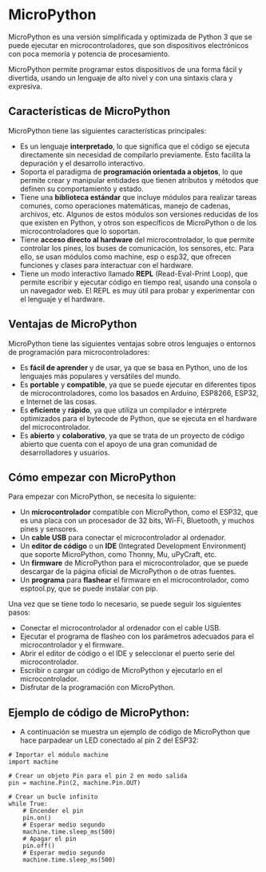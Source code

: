 # MicroPython

MicroPython es una versión simplificada y optimizada de Python 3 que se puede ejecutar en microcontroladores, que son dispositivos electrónicos con poca memoria y potencia de procesamiento. 

MicroPython permite programar estos dispositivos de una forma fácil y divertida, usando un lenguaje de alto nivel y con una sintaxis clara y expresiva.

## Características de MicroPython

MicroPython tiene las siguientes características principales:

- Es un lenguaje **interpretado**, lo que significa que el código se ejecuta directamente sin necesidad de compilarlo previamente. Esto facilita la depuración y el desarrollo interactivo.
- Soporta el paradigma de **programación orientada a objetos**, lo que permite crear y manipular entidades que tienen atributos y métodos que definen su comportamiento y estado.
- Tiene una **biblioteca estándar** que incluye módulos para realizar tareas comunes, como operaciones matemáticas, manejo de cadenas, archivos, etc. Algunos de estos módulos son versiones reducidas de los que existen en Python, y otros son específicos de MicroPython o de los microcontroladores que lo soportan.
- Tiene **acceso directo al hardware** del microcontrolador, lo que permite controlar los pines, los buses de comunicación, los sensores, etc. Para ello, se usan módulos como machine, esp o esp32, que ofrecen funciones y clases para interactuar con el hardware.
- Tiene un modo interactivo llamado **REPL** (Read-Eval-Print Loop), que permite escribir y ejecutar código en tiempo real, usando una consola o un navegador web. El REPL es muy útil para probar y experimentar con el lenguaje y el hardware.
  
## Ventajas de MicroPython

MicroPython tiene las siguientes ventajas sobre otros lenguajes o entornos de programación para microcontroladores:

- Es **fácil de aprender** y de usar, ya que se basa en Python, uno de los lenguajes más populares y versátiles del mundo.
- Es **portable** y **compatible**, ya que se puede ejecutar en diferentes tipos de microcontroladores, como los basados en Arduino, ESP8266, ESP32, e Internet de las cosas.
- Es **eficiente** y **rápido**, ya que utiliza un compilador e intérprete optimizados para el bytecode de Python, que se ejecuta en el hardware del microcontrolador.
- Es **abierto** y **colaborativo**, ya que se trata de un proyecto de código abierto que cuenta con el apoyo de una gran comunidad de desarrolladores y usuarios.
  
## Cómo empezar con MicroPython

Para empezar con MicroPython, se necesita lo siguiente:

- Un **microcontrolador** compatible con MicroPython, como el ESP32, que es una placa con un procesador de 32 bits, Wi-Fi, Bluetooth, y muchos pines y sensores.
- Un **cable USB** para conectar el microcontrolador al ordenador.
- Un **editor de código** o un **IDE** (Integrated Development Environment) que soporte MicroPython, como Thonny, Mu, uPyCraft, etc.
- Un **firmware** de MicroPython para el microcontrolador, que se puede descargar de la página oficial de MicroPython o de otras fuentes.
- Un **programa** para **flashear** el firmware en el microcontrolador, como esptool.py, que se puede instalar con pip.
  
Una vez que se tiene todo lo necesario, se puede seguir los siguientes pasos:

- Conectar el microcontrolador al ordenador con el cable USB.
- Ejecutar el programa de flasheo con los parámetros adecuados para el microcontrolador y el firmware.
- Abrir el editor de código o el IDE y seleccionar el puerto serie del microcontrolador.
- Escribir o cargar un código de MicroPython y ejecutarlo en el microcontrolador.
- Disfrutar de la programación con MicroPython.
  
## Ejemplo de código de MicroPython:

- A continuación se muestra un ejemplo de código de MicroPython que hace parpadear un LED conectado al pin 2 del ESP32:

```
# Importar el módulo machine
import machine

# Crear un objeto Pin para el pin 2 en modo salida
pin = machine.Pin(2, machine.Pin.OUT)

# Crear un bucle infinito
while True:
    # Encender el pin
    pin.on()
    # Esperar medio segundo
    machine.time.sleep_ms(500)
    # Apagar el pin
    pin.off()
    # Esperar medio segundo
    machine.time.sleep_ms(500)
```
